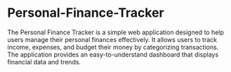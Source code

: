 # Personal-Finance-Tracker
The Personal Finance Tracker is a simple web application designed to help users manage their personal finances effectively. It allows users to track income, expenses, and budget their money by categorizing transactions. The application provides an easy-to-understand dashboard that displays financial data and trends.

